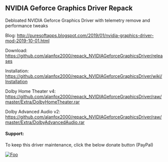 ## NVIDIA Geforce Graphics Driver Repack

Debloated NVIDIA Geforce Graphics Driver with telemetry remove and performance tweaks

Blog: http://puresoftapps.blogspot.com/2019/01/nvidia-graphics-driver-mod-2019-10-01.html

Download: https://github.com/alanfox2000/repack_NVIDIAGeforceGraphicsDriver/releases

Installation: https://github.com/alanfox2000/repack_NVIDIAGeforceGraphicsDriver/wiki/Installation

Dolby Home Theater v4: 
https://github.com/alanfox2000/repack_NVIDIAGeforceGraphicsDriver/raw/master/Extra/DolbyHomeTheater.rar

Dolby Advanced Audio v2:
https://github.com/alanfox2000/repack_NVIDIAGeforceGraphicsDriver/raw/master/Extra/DolbyAdvancedAudio.rar


#### Support:

To keep this driver maintenance, click the below donate button (PayPal)

[![Foo](https://www.paypal.com/en_US/i/btn/btn_donateCC_LG.gif)](https://www.paypal.com/cgi-bin/webscr?cmd=_s-xclick&hosted_button_id=VK8CDPFUMCYPN&source=url)

